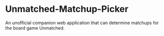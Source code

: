 # Unmatched-Matchup-Picker
 An unofficial companion web application that can determine matchups for the board game Unmatched.
